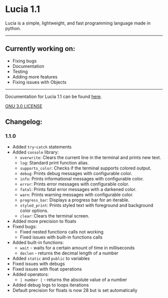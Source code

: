 # Lucia 1.1

Lucia is a simple, lightweight, and fast programming language made in python.

___

## Currently working on:

- Fixing bugs
- Documentation
- Testing
- Adding more features
- Fixing issues with Objects

___

Documentation for Lucia 1.1 can be found [here](env/Docs/tutorial.md).

[GNU 3.0 LICENSE](LICENSE)


## Changelog:
### 1.1.0
- Added `try`-`catch` statements
- Added `console` library:
  - `overwrite`: Clears the current line in the terminal and prints new text.
  - `log`: Standard print function alias.
  - `supports_color`: Checks if the terminal supports colored output.
  - `debug`: Prints debug messages with configurable color.
  - `info`: Prints informational messages with configurable color.
  - `error`: Prints error messages with configurable color.
  - `fatal`: Prints fatal error messages with a darkened color.
  - `warn`: Prints warning messages with configurable color.
  - `progress_bar`: Displays a progress bar for an iterable.
  - `styled_print`: Prints styled text with foreground and background color options.
  - `clear`: Clears the terminal screen.
- Added more precision to floats
- Fixed bugs:
  - Fixed nested functions calls not working
  - Fixed issues with built-in functions calls
- Added built-in functions:
  - `wait` - waits for a certain amount of time in milliseconds
  - `declen` - returns the decimal length of a number
- Added `static` and `public` to variables
- Fixed issues with debugs
- Fixed issues with float operations
- Added operators:
  - `| number |` - returns the absolute value of a number
- Added debug logs to loops iterations
- Default precision for floats is now 28 but is set automatically